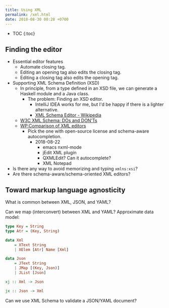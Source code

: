 ```yaml
---
title: Using XML
permalink: /xml.html
date: 2018-08-30 00:28 +0700
---
```


* TOC
{:toc}

## Finding the editor

- Essential editor features
    - Automate closing tag.
    - Editing an opening tag also edits the closing tag.
    - Editing a closing tag also edits the opening tag.
- Supporting XML Schema Definition (XSD)
    - In principle, from a type defined in an XSD file, we can generate a Haskell module and a Java class.
        - The problem: Finding an XSD editor.
            - IntelliJ IDEA works for me, but I'd be happy if there is a lighter alternative.
            - [XML Schema Editor - Wikipedia](https://en.wikipedia.org/wiki/XML_Schema_Editor#cite_note-1)
    - [W3C XML Schema: DOs and DON'Ts](http://www.kohsuke.org/xmlschema/XMLSchemaDOsAndDONTs.html)
    - [WP:Comparison of XML editors](https://en.wikipedia.org/wiki/Comparison_of_XML_editors)
        - Pick the one with open-source license and schema-aware autocompletion.
            - 2018-08-22
                - emacs nxml-mode
                - jEdit XML plugin
                - QXMLEdit? Can it autocomplete?
                - XML Notepad
- Is there any way to avoid memorizing and typing `xmlns:xsi`?
- Are there schema-aware/schema-oriented XML editors?

## Toward markup language agnosticity

What is common between XML, JSON, and YAML?

Can we map (interconvert) between XML and YAML?
Approximate data model:

```haskell
type Key = String
type Atr = (Key, String)

data Xml
    = XText String
    | XElem [Atr] Name [Xml]

data Json
    = JText String
    | JMap [(Key, Json)]
    | JList [Json]

xj :: Xml -> Json

jx :: Json -> Xml
```

Can we use XML Schema to validate a JSON/YAML document?
